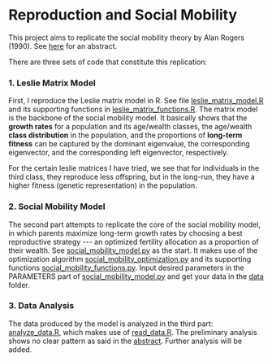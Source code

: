 # Reproduction and Social Mobility
This project aims to replicate the social mobility theory by Alan Rogers (1990). See [here](./draft/abstract.txt) for an abstract.

There are three sets of code that constitute this replication:

### 1. Leslie Matrix Model
First, I reproduce the Leslie matrix model in R. See file [leslie_matrix_model.R](./code/leslie_matrix_model.R) and its supporting functions in [leslie_matrix_functions.R](./code/leslie_matrix_functions.R). The matrix model is the backbone of the social mobility model. It basically shows that the **growth rates** for a population and its age/wealth classes, the age/wealth **class distribution** in the population, and the proportions of **long-term fitness** can be captured by the dominant eigenvalue, the corresponding eigenvector, and the corresponding left eigenvector, respectively.

For the certain leslie matrices I have tried, we see that for individuals in the third class, they reproduce less offspring, but in the long-run, they have a higher fitness (genetic representation) in the population.


### 2. Social Mobility Model
The second part attempts to replicate the core of the social mobility model, in which parents maximize long-term growth rates by choosing a best reproductive strategy --- an optimized fertility allocation as a proportion of their wealth. See [social_mobility_model.py](./code/social_mobility_model.py) as the start. It makes use of the optimization algorithm [social_mobility_optimization.py](./code/social_mobility_optimization.py) and its supporting functions [social_mobility_functions.py](./code/social_mobility_functions.py). Input desired parameters in the PARAMETERS part of [social_mobility_model.py](./code/social_mobility_model.py) and get your data in the [data](./data) folder.


### 3. Data Analysis
The data produced by the model is analyzed in the third part: [analyze_data.R](./code/analyze_data.R), which makes use of [read_data.R](./code/read_data.R). The preliminary analysis shows no clear pattern as said in the [abstract](./draft/abstract.txt). Further analysis will be added.